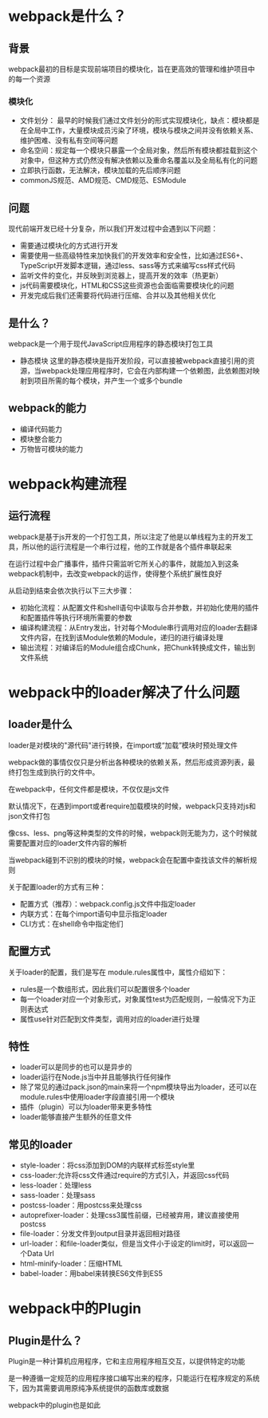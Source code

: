 # webpack是什么？
## 背景
webpack最初的目标是实现前端项目的模块化，旨在更高效的管理和维护项目中的每一个资源

### 模块化
- 文件划分： 最早的时候我们通过文件划分的形式实现模块化，缺点：模块都是在全局中工作，大量模块成员污染了环境，模块与模块之间并没有依赖关系、维护困难、没有私有空间等问题
- 命名空间：规定每一个模块只暴露一个全局对象，然后所有模块都挂载到这个对象中，但这种方式仍然没有解决依赖以及重命名覆盖以及全局私有化的问题
- 立即执行函数，无法解决，模块加载的先后顺序问题
- commonJS规范、AMD规范、CMD规范、ESModule
  
## 问题
现代前端开发已经十分复杂，所以我们开发过程中会遇到以下问题：
- 需要通过模块化的方式进行开发
- 需要使用一些高级特性来加快我们的开发效率和安全性，比如通过ES6+、TypeScript开发脚本逻辑，通过less、sass等方式来编写css样式代码
- 监听文件的变化，并反映到浏览器上，提高开发的效率（热更新）
- js代码需要模块化，HTML和CSS这些资源也会面临需要模块化的问题
- 开发完成后我们还需要将代码进行压缩、合并以及其他相关优化

## 是什么？
webpack是一个用于现代JavaScript应用程序的静态模块打包工具
- 静态模块
这里的静态模块是指开发阶段，可以直接被webpack直接引用的资源，当webpack处理应用程序时，它会在内部构建一个依赖图，此依赖图对映射到项目所需的每个模块，并产生一个或多个bundle

## webpack的能力
- 编译代码能力
- 模块整合能力
- 万物皆可模块的能力
# webpack构建流程
 ## 运行流程
 webpack是基于js开发的一个打包工具，所以注定了他是以单线程为主的开发工具，所以他的运行流程是一个串行过程，他的工作就是各个插件串联起来

 在运行过程中会广播事件，插件只需监听它所关心的事件，就能加入到这条webpack机制中，去改变webpack的运作，使得整个系统扩展性良好

 从启动到结束会依次执行以下三大步骤：

 - 初始化流程：从配置文件和shell语句中读取与合并参数，并初始化使用的插件和配置插件等执行环境所需要的参数
 - 编译构建流程：从Entry发出，针对每个Module串行调用对应的loader去翻译文件内容，在找到该Module依赖的Module，递归的进行编译处理
 - 输出流程：对编译后的Module组合成Chunk，把Chunk转换成文件，输出到文件系统
# webpack中的loader解决了什么问题
## loader是什么
loader是对模块的"源代码"进行转换，在import或“加载”模块时预处理文件

webpack做的事情仅仅只是分析出各种模块的依赖关系，然后形成资源列表，最终打包生成到执行的文件中。

在webpack中，任何文件都是模块，不仅仅是js文件

默认情况下，在遇到import或者require加载模块的时候，webpack只支持对js和json文件打包

像css、less、png等这种类型的文件的时候，webpack则无能为力，这个时候就需要配置对应的loader文件内容的解析

当webpack碰到不识别的模块的时候，webpack会在配置中查找该文件的解析规则

关于配置loader的方式有三种：
- 配置方式（推荐）：webpack.config.js文件中指定loader
- 内联方式：在每个import语句中显示指定loader
- CLI方式：在shell命令中指定他们
## 配置方式
关于loader的配置，我们是写在 module.rules属性中，属性介绍如下：
- rules是一个数组形式，因此我们可以配置很多个loader
- 每一个loader对应一个对象形式，对象属性test为匹配规则，一般情况下为正则表达式
- 属性use针对匹配到文件类型，调用对应的loader进行处理

## 特性
- loader可以是同步的也可以是异步的
- loader运行在Node.js当中并且能够执行任何操作
- 除了常见的通过pack.json的main来将一个npm模块导出为loader，还可以在module.rules中使用loader字段直接引用一个模块
- 插件（plugin）可以为loader带来更多特性
- loader能够直接产生额外的任意文件
## 常见的loader
- style-loader：将css添加到DOM的内联样式标签style里
- css-loader:允许将css文件通过require的方式引入，并返回css代码
- less-loader：处理less
- sass-loader：处理sass
- postcss-loader：用postcss来处理css
- autoprefixer-loader：处理css3属性前缀，已经被弃用，建议直接使用postcss
- file-loader：分发文件到output目录并返回相对路径
- url-loader：和file-loader类似，但是当文件小于设定的limit时，可以返回一个Data Url
- html-minify-loader：压缩HTML
- babel-loader：用babel来转换ES6文件到ES5

# webpack中的Plugin
## Plugin是什么？
Plugin是一种计算机应用程序，它和主应用程序相互交互，以提供特定的功能

是一种遵循一定规范的应用程序接口编写出来的程序，只能运行在程序规定的系统下，因为其需要调用原纯净系统提供的函数库或数据    

webpack中的plugin也是如此